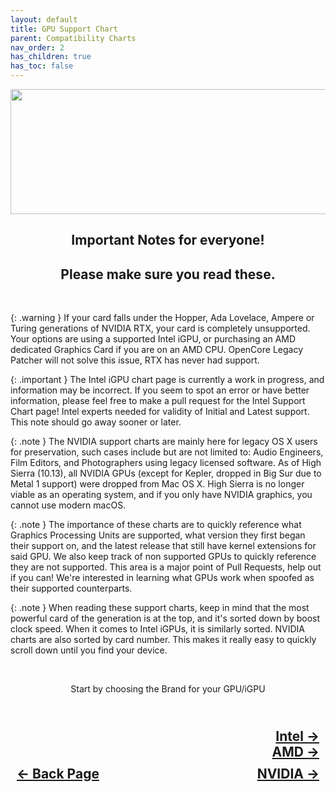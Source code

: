 ```yaml
---
layout: default
title: GPU Support Chart
parent: Compatibility Charts
nav_order: 2
has_children: true
has_toc: false
---
```


<style>
  .navigation-container {
    display: flex;
    justify-content: space-between;
    align-items: center;
    width: 100%;
  }

  .nav-button {
    margin: 10px;
  }

  .intel-next-button-container,
  .nvidia-next-button-container {
    text-align: right;
  }

  .intel-next-button,
  .nvidia-next-button {
    margin: 10px;
  }
</style>

<p align="center">
  <img width="650" height="200" src="../../../../assets/Headers/Header-GPUSupportChart.png">
</p>

<h2 align="center">Important Notes for everyone!</h2>
<h2 align="center">Please make sure you read these.</h2>
<br>

{: .warning }
If your card falls under the Hopper, Ada Lovelace, Ampere or Turing generations of NVIDIA RTX, your card is completely unsupported. Your options are using a supported Intel iGPU, or purchasing an AMD dedicated Graphics Card if you are on an AMD CPU. OpenCore Legacy Patcher will not solve this issue, RTX has never had support.

{: .important }
The Intel iGPU chart page is currently a work in progress, and information may be incorrect. If you seem to spot an error or have better information, please feel free to make a pull request for the Intel Support Chart page! Intel experts needed for validity of Initial and Latest support. This note should go away sooner or later.

{: .note }
The NVIDIA support charts are mainly here for legacy OS X users for preservation, such cases include but are not limited to: Audio Engineers, Film Editors, and Photographers using legacy licensed software. As of High Sierra (10.13), all NVIDIA GPUs (except for Kepler, dropped in Big Sur due to Metal 1 support) were dropped from Mac OS X. High Sierra is no longer viable as an operating system, and if you only have NVIDIA graphics, you cannot use modern macOS.

{: .note }
The importance of these charts are to quickly reference what Graphics Processing Units are supported, what version they first began their support on, and the latest release that still have kernel extensions for said GPU. We also keep track of non supported GPUs to quickly reference they are not supported. This area is a major point of Pull Requests, help out if you can! We're interested in learning what GPUs work when spoofed as their supported counterparts.

{: .note }
When reading these support charts, keep in mind that the most powerful card of the generation is at the top, and it's sorted down by boost clock speed. When it comes to Intel iGPUs, it is similarly sorted. NVIDIA charts are also sorted by card number. This makes it really easy to quickly scroll down until you find your device.

<br>
<p align="center">Start by choosing the Brand for your GPU/iGPU</p>

<h2 align="center">
  <br>
  <div class="intel-next-button-container">
    <a class="intel-next-button" href="../01-Intel">Intel &rarr;</a>
  </div>
  <div class="nvidia-next-button-container">
    <a class="nvidia-next-button" href="../02-AMD">AMD &rarr;</a>
  </div>
  <div class="navigation-container">
    <a class="nav-button" href="../../01-CPU/index/">&larr; Back Page</a>
    <a class="nav-button" href="../03-NVIDIA">NVIDIA &rarr;</a>
  </div>
  <br>
</h2>

